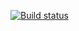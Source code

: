 [![Build status](https://ci.appveyor.com/api/projects/status/11ugkxbcgi846bxd/branch/main?svg=true)](https://ci.appveyor.com/project/Anna7682/ahj-dnd/branch/main)

